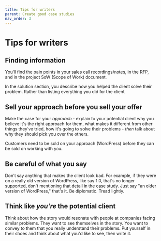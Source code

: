 ```yaml
---
title: Tips for writers
parent: Create good case studies
nav_order: 3
---
```


# Tips for writers

## Finding information

You'll find the pain points in your sales call recordings/notes, in the RFP, and in the project SoW (Scope of Work) document. 

In the solution section, you describe how you helped the client solve their problem. Rather than listing everything you did for the client

## Sell your approach before you sell your offer

Make the case for your *approach* - explain to your potential client why you believe it's the right approach for them, what makes it different from other things they've tried, how it's going to solve their problems - *then* talk about why they should pick you over the others.

Customers need to be sold on your approach (WordPress) before they can be sold on working with you.

## Be careful of what you say

Don't say anything that makes the client look bad. For example, if they were on a really old version of WordPress, like say 1.0, that's no longer supported, don't mentioning that detail in the case study. Just say "an older version of WordPress," that's it. Be diplomatic. Tread lightly.

## Think like *you're* the potential client

Think about how the story would resonate with people at companies facing similar problems. They want to see themselves in the story. You want to convey to them that you really understand their problems. Put yourself in their shoes and think about what you'd like to see, then write it.
